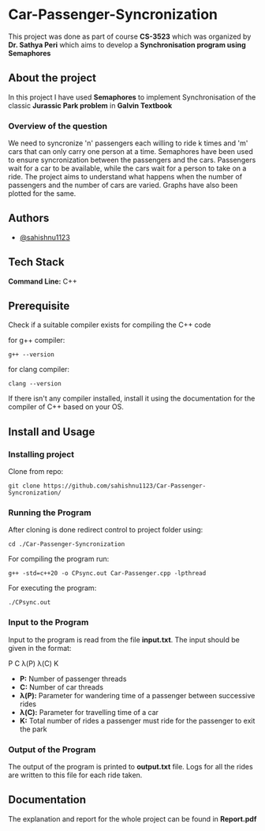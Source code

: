 # Car-Passenger-Syncronization

This project was done as part of course **CS-3523** which was organized by **Dr. Sathya Peri** which aims to develop a **Synchronisation program using Semaphores**

## About the project

In this project I have used **Semaphores** to implement Synchronisation of the classic **Jurassic Park problem** in **Galvin Textbook** 

### Overview of the question

We need to syncronize 'n' passengers each willing to ride k times and 'm' cars that can only carry one person at a time. Semaphores have been used to ensure syncronization between the passengers and the cars. Passengers wait for a car to be available, while the cars wait for a person to take on a ride. The project aims to understand what happens when the number of passengers and the number of cars are varied. Graphs have also been plotted for the same.


## Authors

- [@sahishnu1123](https://www.github.com/sahishnu1123)


## Tech Stack

**Command Line:** C++
## Prerequisite

Check if a suitable compiler exists for compiling the C++ code

for g++ compiler:

    g++ --version

for clang compiler:

    clang --version

If there isn't any compiler installed, install it using the documentation for the compiler of C++ based on your OS.

## Install and Usage

### Installing project

Clone from repo:

    git clone https://github.com/sahishnu1123/Car-Passenger-Syncronization/

### Running the Program

After cloning is done redirect control to project folder using:

    cd ./Car-Passenger-Syncronization

For compiling the program run:

    g++ -std=c++20 -o CPsync.out Car-Passenger.cpp -lpthread

For executing the program:

    ./CPsync.out	
    
### Input to the Program

Input to the program is read from the file **input.txt**. The input should be given in the format:

P C &lambda;(P) &lambda;(C) K

- **P:** Number of passenger threads
- **C:** Number of car threads
- **&lambda;(P):** Parameter for wandering time of a passenger between successive rides
- **&lambda;(C):** Parameter for travelling time of a car
- **K:** Total number of rides a passenger must ride for the passenger to exit the park

### Output of the Program 

The output of the program is printed to **output.txt** file. Logs for all the rides are written to this file for each ride taken.



## Documentation

The explanation and report for the whole project can be found in **Report.pdf**
